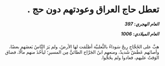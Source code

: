 <h1 dir="rtl">تعطل حاج العراق وعودتهم دون حج .</h1>

<h5 dir="rtl">العام الهجري:  397

العام الميلادي: 1006

</h5>

<p dir="rtl">هبَّ على الحُجَّاجِ رِيحٌ سَوداءُ بالثَّعلبيَّة أظلَمَت لها الأرضُ، ولم يَرَ النَّاسُ بَعضَهم بعضًا، وأصابَهم عَطَشٌ شَديدٌ، ومنعهم ابنُ الجَرَّاح الطائيُّ مِن المسيرِ؛ ليأخُذَ منهم مالًا، فضاق الوَقتُ عليهم، فعادوا ولم يحُجُّوا.</p></br>
